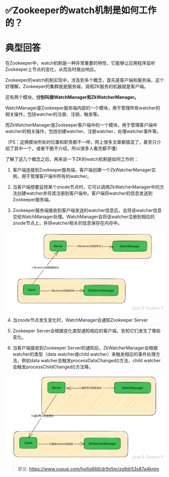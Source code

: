 # ✅Zookeeper的watch机制是如何工作的？


# 典型回答

在Zookeeper中，watch机制是一种非常重要的特性，它能够让应用程序监听Zookeeper上节点的变化，从而及时做出响应。

Zookeeper的watch机制实现中，涉及到多个概念，首先是客户端和服务端，这个好理解，Zookeeper的集群就是服务端，调用ZK服务的机器就是客户端。

还有两个模块，**分别叫做WatchManager和ZkWatcherManager。**

WatchManager是Zookeeper服务端内部的一个模块，用于管理所有watcher的相关操作，包括watcher的注册、注销、触发等。

而ZkWatcherManager是Zookeeper客户端中的一个模块，用于管理客户端中watcher的相关操作，包括创建watcher、注册watcher、处理watcher事件等。

（PS：这俩模块所处的位置和职责都不一样，网上很多文章都搞混了，甚至只介绍了其中一个，或者干脆不介绍，所以很多人看完都不懂）

了解了这几个概念之后，再来说一下ZK的watch机制是如何工作的：

1. 客户端连接到Zookeeper服务端，客户端创建一个ZkWatcherManager实例，用于管理客户端中所有的watcher。

2. 当客户端想要监控某个znode节点时，它可以调用ZkWatcherManager中的方法创建watcher并将其注册到客户端中。客户端将watcher的信息发送到Zookeeper服务端。

3. Zookeeper服务端接收到客户端发送的watcher信息后，会将该watcher信息交给WatchManager处理。WatchManager会将该watcher注册到相应的znode节点上，并将watcher相关的信息保存在内存中。

![image.png](./img/o23UbUcXoH8_oXYd/1677912683921-9e88d23a-2733-425e-a9b6-a477b4d53b32-873154.png)

4. 当znode节点发生变化时，WatchManager会通知Zookeeper Server

5. Zookeeper Server会根据变化类型通知相应的客户端，告知它们发生了哪些变化。

6. 当客户端接收到Zookeeper Server的通知后，ZkWatcherManager会根据watcher的类型（data watcher或child watcher）来触发相应的事件处理方法，例如data watcher会触发processDataChanged()方法，child watcher会触发processChildChanged()方法等。

![image.png](./img/o23UbUcXoH8_oXYd/1677913724274-14acefb4-8bc7-4853-9d1b-4c3603ab634f-659206.png)


> 原文: <https://www.yuque.com/hollis666/dr9x5m/zg9dr53s87a4knim>
